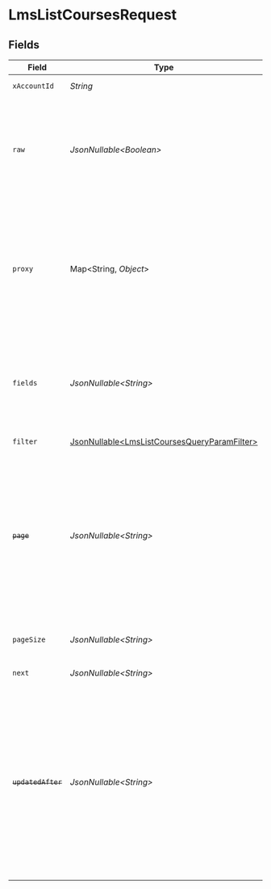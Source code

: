 # LmsListCoursesRequest


## Fields

| Field                                                                                                                                                                                                   | Type                                                                                                                                                                                                    | Required                                                                                                                                                                                                | Description                                                                                                                                                                                             | Example                                                                                                                                                                                                 |
| ------------------------------------------------------------------------------------------------------------------------------------------------------------------------------------------------------- | ------------------------------------------------------------------------------------------------------------------------------------------------------------------------------------------------------- | ------------------------------------------------------------------------------------------------------------------------------------------------------------------------------------------------------- | ------------------------------------------------------------------------------------------------------------------------------------------------------------------------------------------------------- | ------------------------------------------------------------------------------------------------------------------------------------------------------------------------------------------------------- |
| `xAccountId`                                                                                                                                                                                            | *String*                                                                                                                                                                                                | :heavy_check_mark:                                                                                                                                                                                      | The account identifier                                                                                                                                                                                  |                                                                                                                                                                                                         |
| `raw`                                                                                                                                                                                                   | *JsonNullable\<Boolean>*                                                                                                                                                                                | :heavy_minus_sign:                                                                                                                                                                                      | Indicates that the raw request result should be returned in addition to the mapped result (default value is false)                                                                                      |                                                                                                                                                                                                         |
| `proxy`                                                                                                                                                                                                 | Map\<String, *Object*>                                                                                                                                                                                  | :heavy_minus_sign:                                                                                                                                                                                      | Query parameters that can be used to pass through parameters to the underlying provider request by surrounding them with 'proxy' key                                                                    |                                                                                                                                                                                                         |
| `fields`                                                                                                                                                                                                | *JsonNullable\<String>*                                                                                                                                                                                 | :heavy_minus_sign:                                                                                                                                                                                      | The comma separated list of fields that will be returned in the response (if empty, all fields are returned)                                                                                            | id,remote_id,external_reference,content_ids,remote_content_ids,title,description,languages,cover_url,url,active,duration,categories,skills,updated_at,created_at,content,provider,localizations,authors |
| `filter`                                                                                                                                                                                                | [JsonNullable\<LmsListCoursesQueryParamFilter>](../../models/operations/LmsListCoursesQueryParamFilter.md)                                                                                              | :heavy_minus_sign:                                                                                                                                                                                      | LMS Courses Filter                                                                                                                                                                                      |                                                                                                                                                                                                         |
| ~~`page`~~                                                                                                                                                                                              | *JsonNullable\<String>*                                                                                                                                                                                 | :heavy_minus_sign:                                                                                                                                                                                      | : warning: ** DEPRECATED **: This will be removed in a future release, please migrate away from it as soon as possible.<br/><br/>The page number of the results to fetch                                |                                                                                                                                                                                                         |
| `pageSize`                                                                                                                                                                                              | *JsonNullable\<String>*                                                                                                                                                                                 | :heavy_minus_sign:                                                                                                                                                                                      | The number of results per page (default value is 25)                                                                                                                                                    |                                                                                                                                                                                                         |
| `next`                                                                                                                                                                                                  | *JsonNullable\<String>*                                                                                                                                                                                 | :heavy_minus_sign:                                                                                                                                                                                      | The unified cursor                                                                                                                                                                                      |                                                                                                                                                                                                         |
| ~~`updatedAfter`~~                                                                                                                                                                                      | *JsonNullable\<String>*                                                                                                                                                                                 | :heavy_minus_sign:                                                                                                                                                                                      | : warning: ** DEPRECATED **: This will be removed in a future release, please migrate away from it as soon as possible.<br/><br/>Use a string with a date to only select results updated after that given date | 2020-01-01T00:00:00.000Z                                                                                                                                                                                |